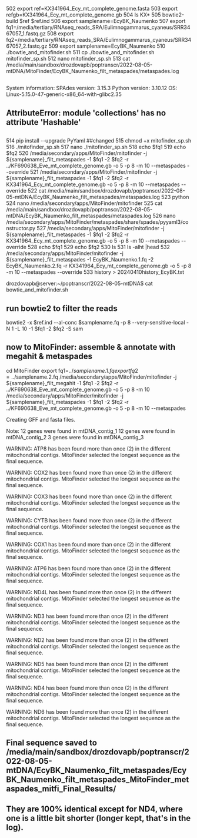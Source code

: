   502  export ref=KX341964_Ecy_mt_complete_genome.fasta
  503  export refgb=KX341964_Ecy_mt_complete_genome.gb
  504  ls KX*
  505  bowtie2-build $ref $ref.ind
  506  export samplename=EcyBK_Naumenko
  507  export fq1=/media/tertiary/RNAseq_reads_SRA/Eulimnogammarus_cyaneus/SRR3467057_1.fastq.gz
  508  export fq2=/media/tertiary/RNAseq_reads_SRA/Eulimnogammarus_cyaneus/SRR3467057_2.fastq.gz 
  509  export samplename=EcyBK_Naumenko
  510  ./bowtie_and_mitofinder.sh 
  511  cp ./bowtie_and_mitofinder.sh mitofinder_sp.sh
  512  nano mitofinder_sp.sh 
  513  cat /media/main/sandbox/drozdovapb/poptranscr/2022-08-05-mtDNA/MitoFinder/EcyBK_Naumenko_filt_metaspades/metaspades.log

## 
System information:
  SPAdes version: 3.15.3
  Python version: 3.10.12
  OS: Linux-5.15.0-47-generic-x86_64-with-glibc2.35

## AttributeError: module 'collections' has no attribute 'Hashable'
##  
  514  pip install --upgrade PyYaml ##changed 
  515  chmod +x mitofinder_sp.sh 
  516  ./mitofinder_sp.sh 
  517  nano ./mitofinder_sp.sh 
  518  echo $fq1
  519  echo $fq2
  520  /media/secondary/apps/MitoFinder/mitofinder -j ${samplename}_filt_metaspades -1 $fq1 -2 $fq2 -r ../KF690638_Eve_mt_complete_genome.gb -o 5 -p 8 -m 10  --metaspades --override
  521  /media/secondary/apps/MitoFinder/mitofinder -j ${samplename}_filt_metaspades -1 $fq1 -2 $fq2 -r KX341964_Ecy_mt_complete_genome.gb -o 5 -p 8 -m 10  --metaspades --override
  522  cat /media/main/sandbox/drozdovapb/poptranscr/2022-08-05-mtDNA/EcyBK_Naumenko_filt_metaspades/metaspades.log
  523  python
  524  nano /media/secondary/apps/MitoFinder/mitofinder
  525  cat /media/main/sandbox/drozdovapb/poptranscr/2022-08-05-mtDNA/EcyBK_Naumenko_filt_metaspades/metaspades.log
  526  nano /media/secondary/apps/MitoFinder/metaspades/share/spades/pyyaml3/constructor.py
  527  /media/secondary/apps/MitoFinder/mitofinder -j ${samplename}_filt_metaspades -1 $fq1 -2 $fq2 -r KX341964_Ecy_mt_complete_genome.gb -o 5 -p 8 -m 10  --metaspades --override
  528  echo $fq1
  529  echo $fq2
  530  ls
  531  ls -alht |head
  532  /media/secondary/apps/MitoFinder/mitofinder -j ${samplename}_filt_metaspades -1 EcyBK_Naumenko.1.fq -2 EcyBK_Naumenko.2.fq -r KX341964_Ecy_mt_complete_genome.gb -o 5 -p 8 -m 10  --metaspades --override
  533  history > 20240410history_EcyBK.txt


drozdovapb@server:~/poptranscr/2022-08-05-mtDNA$ cat bowtie_and_mitofinder.sh 
## run bowtie2 to filter the reads
bowtie2 -x $ref.ind --al-conc $samplename.fq -p 8 --very-sensitive-local -N 1 -L 10 -1 $fq1 -2 $fq2 -S sam
## now to MitoFinder: assemble & annotate with megahit & metaspades
cd MitoFinder
export fq1=../$samplename.1.fq
export fq2=../$samplename.2.fq
/media/secondary/apps/MitoFinder/mitofinder -j ${samplename}_filt_megahit -1 $fq1 -2 $fq2 -r ../KF690638_Eve_mt_complete_genome.gb -o 5 -p 8 -m 10
/media/secondary/apps/MitoFinder/mitofinder -j ${samplename}_filt_metaspades -1 $fq1 -2 $fq2 -r ../KF690638_Eve_mt_complete_genome.gb -o 5 -p 8 -m 10  --metaspades 


Creating GFF and fasta files.

Note:
12 genes were found in mtDNA_contig_1
12 genes were found in mtDNA_contig_2
3 genes were found in mtDNA_contig_3

WARNING: ATP8 has been found more than once (2) in the different mitochondrial contigs.
MitoFinder selected the longest sequence as the final sequence.

WARNING: COX2 has been found more than once (2) in the different mitochondrial contigs.
MitoFinder selected the longest sequence as the final sequence.

WARNING: COX3 has been found more than once (2) in the different mitochondrial contigs.
MitoFinder selected the longest sequence as the final sequence.

WARNING: CYTB has been found more than once (2) in the different mitochondrial contigs.
MitoFinder selected the longest sequence as the final sequence.

WARNING: COX1 has been found more than once (2) in the different mitochondrial contigs.
MitoFinder selected the longest sequence as the final sequence.

WARNING: ATP6 has been found more than once (2) in the different mitochondrial contigs.
MitoFinder selected the longest sequence as the final sequence.

WARNING: ND4L has been found more than once (2) in the different mitochondrial contigs.
MitoFinder selected the longest sequence as the final sequence.

WARNING: ND3 has been found more than once (2) in the different mitochondrial contigs.
MitoFinder selected the longest sequence as the final sequence.

WARNING: ND2 has been found more than once (2) in the different mitochondrial contigs.
MitoFinder selected the longest sequence as the final sequence.

WARNING: ND5 has been found more than once (2) in the different mitochondrial contigs.
MitoFinder selected the longest sequence as the final sequence.

WARNING: ND4 has been found more than once (2) in the different mitochondrial contigs.
MitoFinder selected the longest sequence as the final sequence.

WARNING: ND6 has been found more than once (2) in the different mitochondrial contigs.
MitoFinder selected the longest sequence as the final sequence.

## Final sequence saved to /media/main/sandbox/drozdovapb/poptranscr/2022-08-05-mtDNA/EcyBK_Naumenko_filt_metaspades/EcyBK_Naumenko_filt_metaspades_MitoFinder_metaspades_mitfi_Final_Results/

## They are 100% identical except for ND4, where one is a little bit shorter (longer kept, that's in the log).


